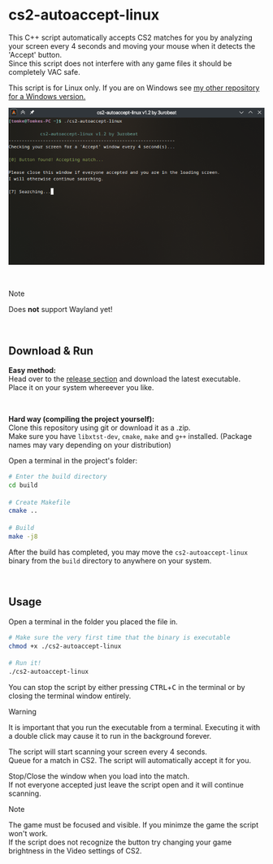 # cs2-autoaccept-linux
This C++ script automatically accepts CS2 matches for you by analyzing your screen every 4 seconds and moving your mouse when it detects the 'Accept' button.  
Since this script does not interfere with any game files it should be completely VAC safe.  

This script is for Linux only. If you are on Windows see [my other repository for a Windows version.](https://github.com/3urobeat/cs2-autoaccept)  

![Screenshot](https://raw.githubusercontent.com/3urobeat/cs2-autoaccept-linux/master/.github/img/showcase.png)   
  
&nbsp;

> [!NOTE]
> Does **not** support Wayland yet!  

&nbsp;

## Download & Run
**Easy method:**  
Head over to the [release section](https://github.com/3urobeat/cs2-autoaccept-linux/releases/latest) and download the latest executable.  
Place it on your system whereever you like.

&nbsp;


**Hard way (compiling the project yourself):**  
Clone this repository using git or download it as a .zip.  
Make sure you have `libxtst-dev`, `cmake`, `make` and `g++` installed. (Package names may vary depending on your distribution)  

Open a terminal in the project's folder:
```bash
# Enter the build directory
cd build

# Create Makefile
cmake ..

# Build
make -j8
```

After the build has completed, you may move the `cs2-autoaccept-linux` binary from the `build` directory to anywhere on your system.

&nbsp;

## Usage  
Open a terminal in the folder you placed the file in.
```bash
# Make sure the very first time that the binary is executable
chmod +x ./cs2-autoaccept-linux

# Run it!
./cs2-autoaccept-linux
```

You can stop the script by either pressing <kbd>CTRL</kbd>+<kbd>C</kbd> in the terminal or by closing the terminal window entirely.

> [!WARNING]
> It is important that you run the executable from a terminal. Executing it with a double click may cause it to run in the background forever.

The script will start scanning your screen every 4 seconds.  
Queue for a match in CS2. The script will automatically accept it for you.
  
Stop/Close the window when you load into the match.  
If not everyone accepted just leave the script open and it will continue scanning.  

> [!NOTE]
> The game must be focused and visible. If you minimze the game the script won't work.   
> If the script does not recognize the button try changing your game brightness in the Video settings of CS2.  
